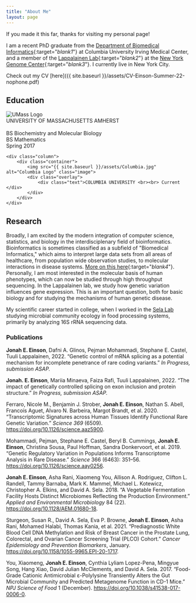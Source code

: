 ```yaml
---
title: "About Me"
layout: page
---
```


If you made it this far, thanks for visiting my personal page!

I am a recent PhD graduate from the [Department of Biomedical Informatics](http://www.dbmi.columbia.edu){:target="_blank1_"} at Columbia University Irving Medical Center, and a member of the [Lappalainen Lab](http://www.tllab.org){:target="_blank2_"} at the [New York Genome Center](http://www.nygenome.org){:target="_blank3_"}. I currently live in New York City.

Check out my CV [here]({{ site.baseurl }}/assets/CV-Einson-Summer-22-nophone.pdf)

## Education
<div class="row">
    <div class="column">
        <div class="container">
            <img src="{{ site.baseurl }}/assets/UMass.png" alt="UMass Logo" class="image">
            <div class="overlay">
                <div class="text">UNIVERSITY OF MASSACHUSETTS AMHERST <br><br> BS Biochemistry and Molecular Biology <br> BS Mathematics <br> Spring 2017</div>
            </div>
        </div>
    </div>

    <div class="column">
        <div class="container">
            <img src="{{ site.baseurl }}/assets/Columbia.jpg" alt="Columbia Logo" class="image">
            <div class="overlay">
                <div class="text">COLUMBIA UNIVERSITY <br><br> Current </div>
            </div>
        </div>
    </div>
</div>

## Research
Broadly, I am excited by the modern integration of computer science, statistics, and biology in the interdisciplenary field of bioinformatics. Bioinformatics is sometimes classified as a subfield of "Biomedical Informatics," which aims to interpret large data sets from all areas of healthcare, from population wide observation studies, to molecular interactions in disease systems. [More on this here](https://www.dbmi.columbia.edu/research/research-areas/){:target="_blank4_"}. Personally, I am most interested in the molecular basis of human phenotypes, which can now be studied through high throughput sequencing. In the Lappalainen lab, we study how genetic variation influences gene expression. This is an important question, both for basic biology and for studying the mechanisms of human genetic disease.

My scientific career started in college, when I worked in the [Sela Lab](https://selalab.org) studying microbial community ecology in food processing systems, primarily by analyzing 16S rRNA sequencing data.

### Publications
**Jonah E. Einson**, Dafni A. Glinos, Pejman Mohammadi, Stephane E. Castel, Tuuli Lappalainen, 2022. 
“Genetic control of mRNA splicing as a potential mechanism for incomplete penetrance of rare coding variants.” *In Progress, submission ASAP.* 
 
**Jonah. E. Einson**, Mariia Minaeva, Faiza Rafi, Tuuli Lappalainen, 2022. “The impact of genetically 
controlled splicing on exon inclusion and protein structure.” *In Progress, submission ASAP.*
 
Ferraro, Nicole M., Benjamin J. Strober, **Jonah E. Einson**, Nathan S. Abell, Francois Aguet, Alvaro N. 
Barbeira, Margot Brandt, et al. 2020. “Transcriptomic Signatures across Human Tissues Identify 
Functional Rare Genetic Variation.” *Science 369* (6509). <https://doi.org/10.1126/science.aaz5900>. 
 
Mohammadi, Pejman, Stephane E. Castel, Beryl B. Cummings, **Jonah E. Einson**, Christina Sousa, Paul 
Hoffman, Sandra Donkervoort, et al. 2019. “Genetic Regulatory Variation in Populations Informs 
Transcriptome Analysis in Rare Disease.” *Science* 366 (6463): 351–56. 
<https://doi.org/10.1126/science.aay0256>. 
 
**Jonah E. Einson**, Asha Rani, Xiaomeng You, Allison A. Rodriguez, Clifton L. Randell, Tammy Barnaba, Mark 
K. Mammel, Michael L. Kotewicz, Christopher A. Elkins, and David A. Sela. 2018. “A Vegetable 
Fermentation Facility Hosts Distinct Microbiomes Reflecting the Production Environment.” *Applied 
and Environmental Microbiology* 84 (22). <https://doi.org/10.1128/AEM.01680-18>. 
 
Sturgeon, Susan R., David A. Sela, Eva P. Browne, **Jonah E. Einson**, Asha Rani, Mohamed Halabi, Thomas 
Kania, et al. 2021. “Prediagnostic White Blood Cell DNA Methylation and Risk of Breast Cancer in 
the Prostate Lung, Colorectal, and Ovarian Cancer Screening Trial (PLCO) Cohort.” *Cancer 
Epidemiology and Prevention Biomarkers*, January. <https://doi.org/10.1158/1055-9965.EPI-20-1717>. 
 
You, Xiaomeng, **Jonah E. Einson**, Cynthia Lyliam Lopez-Pena, Mingyue Song, Hang Xiao, David Julian 
McClements, and David A. Sela. 2017. “Food-Grade Cationic Antimicrobial ε-Polylysine Transiently 
Alters the Gut Microbial Community and Predicted Metagenome Function in CD-1 Mice.” *NPJ Science 
of Food* 1 (December). <https://doi.org/10.1038/s41538-017-0006-0>. 